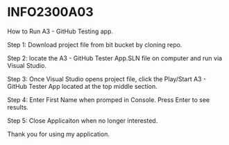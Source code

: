 # INFO2300A03



How to Run A3 - GitHub Testing app.

Step 1: Download project file from bit bucket by cloning repo.

Step 2: locate the A3 - GitHub Tester App.SLN file on computer and run via Visual Studio.

Step 3: Once Visual Studio opens project file, click the Play/Start A3 - GitHub Tester App located at the top middle section.

Step 4: Enter First Name when promped in Console. Press Enter to see results.

Step 5: Close Applicaiton when no longer interested. 

Thank you for using my application.